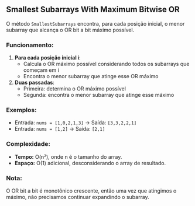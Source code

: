 ## Smallest Subarrays With Maximum Bitwise OR

O método `SmallestSubarrays` encontra, para cada posição inicial, o menor subarray que alcança o OR bit a bit máximo possível.

### Funcionamento:

1. **Para cada posição inicial i**:
   - Calcula o OR máximo possível considerando todos os subarrays que começam em i
   - Encontra o menor subarray que atinge esse OR máximo
2. **Duas passadas**:
   - Primeira: determina o OR máximo possível
   - Segunda: encontra o menor subarray que atinge esse máximo

### Exemplos:

- Entrada: `nums = [1,0,2,1,3]` → Saída: `[3,3,2,2,1]`
- Entrada: `nums = [1,2]` → Saída: `[2,1]`

### Complexidade:

- **Tempo:** O(n²), onde n é o tamanho do array.
- **Espaço:** O(1) adicional, desconsiderando o array de resultado.

### Nota:

O OR bit a bit é monotônico crescente, então uma vez que atingimos o máximo, não precisamos continuar expandindo o subarray.
